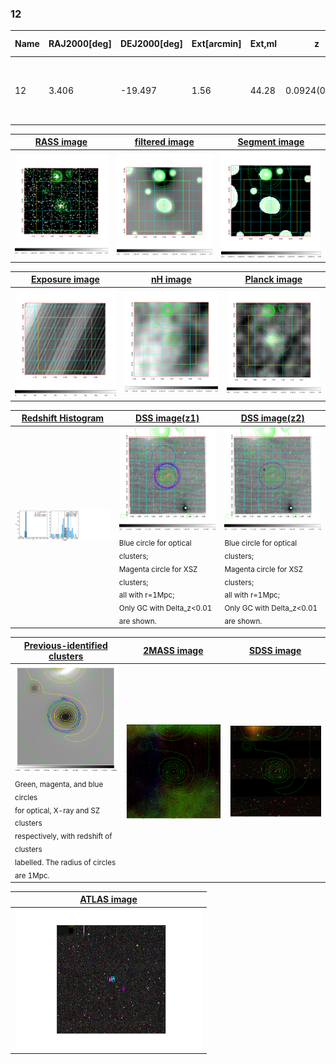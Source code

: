 <div STYLE="page-break-after: always;"></div>

### 12

|Name|RAJ2000[deg]|DEJ2000[deg] |Ext[arcmin]| Ext,ml | z | z_src| C|GC(XSZ,Delta_z<0.01)| GC(OPT,Delta_z<0.01)|GC| R_sig[arcmin] | R500[arcmin] | R500[Mpc]| CRsig[c/s] | CR500[c/s] |L500[1E44 erg/s]|F500[1E-12 erg/s/cm^2]| M500[1E14 Msun]|Tx[keV]|Cnt_sig|Beta|Rc[arcmin]|Comment|Alias|
|---|---|---|---|---|---|------|---|--------|---------|----------|---|---|---|---|---|---|---|---|---|---|---|---|---|---|
|12| 3.406| -19.497| 1.56| 44.28| 0.0924(0.007)| z1, z_xsz| B| MCXC, PSZ2, Tar, XB| A, N, W| A, MCXC, N, PSZ2, Tar, W, XB| 7.338| 9.197| 0.949| 0.297(0.043)| 0.310(0.045)| 1.293(0.092)| 6.037(0.429)| 2.65(0.09)| 4.02(0.09)| 84.3| 0.850(-0.125+0.101)| 3.362(-0.757+0.582)| -| k126|

|[RASS image](../image/12/12_img.pdf)|[filtered image](../image/12/12_fil.pdf)|[Segment image](../image/12/12_seg.pdf)|
|-------------------|--------------------|-------------------|
| <img src="../image/12/12_img.png" width="300">  | <img src="../image/12/12_fil.png" width="300">   | <img src="../image/12/12_seg.png" width="300">  |

|[Exposure image](../image/12/12_mex.pdf)| [nH image](../image/12/12_nh.pdf)| [Planck image](../image/12/12_p.pdf)|
|-------------------|--------------------|-------------------|
|<img src="../image/12/12_mex.png" width="300">   | <img src="../image/12/12_nh.png" width="300">    | <img src="../image/12/12_p.png" width="300"> |

|[Redshift Histogram](../image/12/12_zg.pdf) | [DSS image(z1)](../image/12/12_dss_z1.pdf)      |  [DSS image(z2)](../image/12/12_dss_z2.pdf)    |
|-------------------|--------------------|-------------------|
|<img src="../image/12/12_zg.png" width="300"> |<img src="../image/12/12_dss_z1.png" width="300"> <sub><br>Blue circle for optical clusters; <br>Magenta circle for XSZ clusters; <br>all with r=1Mpc; <br>Only GC with Delta_z<0.01 are shown. </sub>| <img src="../image/12/12_dss_z2.png" width="300"><sub><br>Blue circle for optical clusters; <br>Magenta circle for XSZ clusters; <br>all with r=1Mpc; <br>Only GC with Delta_z<0.01 are shown. </sub> |

|[Previous-identified clusters](../image/12/12_gc.pdf) | [2MASS image](../image/12/12_2mass.pdf)      |[SDSS image](../image/12/12_sdss.pdf)   |
|-------------------|-------------------|-------------------|
|<img src=../image/12/12_gc.png width="300"> <br><sub>Green, magenta, and blue circles <br>for optical, X-ray and SZ clusters <br>respectively, with redshift of clusters <br>labelled. The radius of circles <br>are 1Mpc.</sub>|<img src="../image/12/12_2mass.png" width="300">  | <img src="../image/12/12_sdss.png" width="300">  |

|[ATLAS image](../image/12/12_s.pdf)        |
|-------------------|
| <img src="../image/12/12_s.png" width="300">  |
